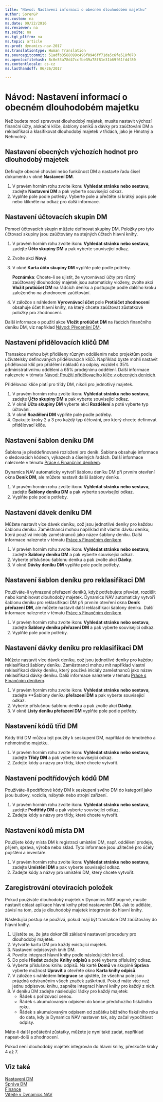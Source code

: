 ```yaml
---
title: "Návod: Nastavení informací o obecném dlouhodobém majetku"
author: SorenGP
ms.custom: na
ms.date: 09/22/2016
ms.reviewer: na
ms.suite: na
ms.tgt_pltfrm: na
ms.topic: article
ms-prod: dynamics-nav-2017
ms.translationtype: Human Translation
ms.sourcegitcommit: 51adfb3588099c496f0946ff71da5c6fe518f070
ms.openlocfilehash: 8c0e33a78d47ccfbe39a78f81e31b69f61fd4f80
ms.contentlocale: cs-cz
ms.lasthandoff: 06/26/2017

---
```


# <a name="how-to-set-up-general-fixed-assets-information"></a>Návod: Nastavení informací o obecném dlouhodobém majetku
Než budete moci spravovat dlouhodobý majetek, musíte nastavit výchozí finanční účty, alokační klíče, šablony deníků a dávky pro zaúčtování DM a reklasifikaci a klasifikovat dlouhodobý majetek v třídách, jako je Hmotný a Nehmotný.

## <a name="to-set-up-general-default-values-for-fixed-assets"></a>Nastavení obecných výchozích hodnot pro dlouhodobý majetek
Definujte obecné chování nebo funkčnost DM a nastavte řadu čísel dokumentu v okně **Nastavení DM**.

1. V pravém horním rohu zvolte ikonu **Vyhledat stránku nebo sestavu**, zadejte **Nastavení DM** a pak vyberte související odkaz.  
2. Vyplňte pole podle potřeby. Vyberte pole a přečtěte si krátký popis pole nebo klikněte na odkaz pro další informace.

## <a name="to-set-up-fixed-asset-posting-groups"></a>Nastavení účtovacích skupin DM  
Pomocí účtovacích skupin můžete definovat skupiny DM. Položky pro tyto účtovací skupiny jsou zaúčtovány na stejných účtech hlavní knihy.  
1. V pravém horním rohu zvolte ikonu **Vyhledat stránku nebo sestavu**, zadejte **Účto skupiny DM** a pak vyberte související odkaz.  
2. Zvolte akci **Nový**.
3. V okně **Karta účto skupiny DM** vyplňte pole podle potřeby.

    **Poznámka**: Chcete-li se ujistit, že vyrovnávací účty pro různý zaúčtovaný dlouhodobý majetek jsou automaticky vloženy, zvolte akci **Vložit protiúčet DM** na řádcích deníku a postupujte podle dalšího kroku založeného na zhodnocení zaúčtování.
4. V záložce s náhledem **Vyrovnávací účet** pole **Protiúčet zhodnocení** obsahuje účet hlavní knihy, na který chcete zaúčtovat zůstatkové položky pro zhodnocení.

Další informace o použití akce **Vložit protiúčet DM** na řádcích finančního deníku DM, viz například [Návod: Přecenění DM](fa-how-revalue.md).

## <a name="to-set-up-fixed-asset-allocation-keys"></a>Nastavení přidělovacích klíčů DM  
Transakce mohou být přiděleny různým oddělením nebo projektům podle uživatelsky definovaných přidělovacích klíčů. Například byste mohli nastavit přidělovací klíč pro přidělení nákladů na odpisy vozidel s 35% administrativnímu oddělení a 65% prodejnímu oddělení. Další informace naleznete v tématu [Návod: Použití přidělovacího klíče v obecných denících](ui-how-use-allocation-keys-general-journals.md).

Přidělovací klíče platí pro třídy DM, nikoli pro jednotlivý majetek.  
1. V pravém horním rohu zvolte ikonu **Vyhledat stránku nebo sestavu**, zadejte **Účto skupiny DM** a pak vyberte související odkaz.  
2. V okně **Účto skupiny DM** vyberte akci **Rozdělení** a poté vyberte typ účtování.
3. V okně **Rozdělení DM** vyplňte pole podle potřeby.
4. Opakujte kroky 2 a 3 pro každý typ účtování, pro který chcete definovat přidělovací klíče.

## <a name="to-set-up-fixed-asset-journal-templates"></a>Nastavení šablon deníku DM  
Šablona je předdefinované rozložení pro deník. Šablona obsahuje informace o sledovacích kódech, výkazech a číselných řadách. Další informace naleznete v tématu [Práce s Finančním deníkem](ui-work-general-journals.md).

Dynamics NAV automaticky vytvoří šablonu deníku DM při prvním otevření okna **Deník DM**, ale můžete nastavit další šablony deníku.  
1. V pravém horním rohu zvolte ikonu **Vyhledat stránku nebo sestavu**, zadejte **Šablony deníku DM** a pak vyberte související odkaz.  
2. Vyplňte pole podle potřeby.

## <a name="to-set-up-fixed-asset-journal-batches"></a>Nastavení dávek deníku DM
Můžete nastavit více dávek deníku, což jsou jednotlivé deníky pro každou šablonu deníku. Zaměstnanci mohou například mít vlastní dávku deníku, která používá iniciály zaměstnanců jako název šablony deníku. Další informace naleznete v tématu [Práce s Finančním deníkem](ui-work-general-journals.md).  
1. V pravém horním rohu zvolte ikonu **Vyhledat stránku nebo sestavu**, zadejte **Šablony deníku DM** a pak vyberte související odkaz.  
2. Vyberte příslušnou šablonu deníku a pak zvolte akci **Dávky**.
3. V okně **Dávky deníku DM** vyplňte pole podle potřeby.

## <a name="to-set-up-fixed-asset-reclassification-journal-templates"></a>Nastavení šablon deníku pro reklasifikaci DM  
Používáte-li vyhrazené přeřazení deníků, když potřebujete převést, rozdělit nebo kombinovat dlouhodobý majetek. Dynamics NAV automaticky vytvoří šablonu deníku pro reklasifikaci DM při prvním otevření okna **Deník přeřazení DM**, ale můžete nastavit další reklasifikaci šablony deníku. Další informace naleznete v tématu [Práce s Finančním deníkem](ui-work-general-journals.md).  
1. V pravém horním rohu zvolte ikonu **Vyhledat stránku nebo sestavu**, zadejte **Šablony deníku přeřazení DM** a pak vyberte související odkaz.  
2. Vyplňte pole podle potřeby.

## <a name="to-set-up-fixed-asset-reclassification-journal-batches"></a>Nastavení dávky deníku pro reklasifikaci DM  
Můžete nastavit více dávek deníku, což jsou jednotlivé deníky pro každou reklasifikaci šablony deníku. Zaměstnanci mohou mít například vlastní reklasifikaci dávky deníku, který používá iniciály zaměstnanců jako název reklasifikaci dávky deníku. Další informace naleznete v tématu [Práce s Finančním deníkem](ui-work-general-journals.md).
1. V pravém horním rohu zvolte ikonu **Vyhledat stránku nebo sestavu**, zadejte **Šablony deníku **přeřazení DM** a pak vyberte související odkaz.  
2. Vyberte příslušnou šablonu deníku a pak zvolte akci **Dávky**.
3. V okně **Listy deníku přeřazení DM** vyplňte pole podle potřeby.

## <a name="to-set-up-fixed-asset-class-codes"></a>Nastavení kódů tříd DM  
Kódy tříd DM můžou být použity k seskupení DM, například do hmotného a nehmotného majetku.
1. V pravém horním rohu zvolte ikonu **Vyhledat stránku nebo sestavu**, zadejte **Třidy DM** a pak vyberte související odkaz.
2. Zadejte kódy a názvy pro třídy, které chcete vytvořit.

## <a name="to-set-up-fixed-asset-subclass-codes"></a>Nastavení podtřídových kódů DM
Používáte-li podtřídové kódy DM k seskupení svého DM do kategorií jako jsou budovy, vozidla, nábytek nebo strojní zařízení.  
1. V pravém horním rohu zvolte ikonu **Vyhledat stránku nebo sestavu**, zadejte **Podtřídy DM** a pak vyberte související odkaz.
2. Zadejte kódy a názvy pro třídy, které chcete vytvořit.

## <a name="to-set-up-fixed-asset-location-codes"></a>Nastavení kódů místa DM
Použijete kódy místa DM k registraci umístění DM, např. oddělení prodeje, příjem, správa, výroba nebo sklad. Tyto informace jsou užitečné pro účely pojištění a inventáře.
1. V pravém horním rohu zvolte ikonu **Vyhledat stránku nebo sestavu**, zadejte **Umístění DM** a pak vyberte související odkaz.
2. Zadejte kódy a názvy pro umístění DM, který chcete vytvořit.

## <a name="to-register-opening-entries"></a>Zaregistrování otevíracích položek  
Pokud používáte dlouhodobý majetek v Dynamics NAV poprvé, musíte nastavit oblast aplikace hlavní knihy před nastavením DM. Jak to uděláte, závisí na tom, zda je dlouhodobý majetek integrován do hlavní knihy.  

 Následující postup se používá, pokud mají být transakce DM zaúčtovány do hlavní knihy.  

1. Ujistěte se, že jste dokončili základní nastavení procedury pro dlouhodobý majetek.  
2. Vytvořte kartu DM pro každý existující majetek.  
3. Nastavení odpisových knih DM.  
4. Povolte integraci hlavní knihy podle následujících kroků.
5. Do pole **Hledat** zadejte **Knihy odpisů** a poté vyberte příslušný odkaz.  
6. Vyberte příslušnou knihu odpisů. Na kartě **Domů** ve skupině **Správa** vyberte možnost **Upravit** a otevřete okno **Karta knihy odpisů**.
7. V záložce s náhledem **Integrace** se ujistěte, že všechna pole jsou prázdná odstraněním všech značek zaškrtnutí. Pokud máte více než jednu odpisovou knihu, zapněte integraci hlavní knihy pro každý z nich.  
8. V deníku DM zadejte následující řádky pro každý majetek:
    - Řádek s pořizovací cenou.
    - Řádek s akumulovaným odpisem do konce předchozího fiskálního roku.
    - Řádek s akumulovaným odpisem od začátku běžného fiskálního roku do data, kdy je Dynamics NAV nastaven tak, aby začal vypočítávat odpisy.

Máte-li další počáteční zůstatky, můžete je nyní také zadat, například napsat\-dolů a zhodnocení.  

Pokud není dlouhodobý majetek integrován do hlavní knihy, přeskočte kroky 4 až 7.

## <a name="see-also"></a>Viz také
[Nastavení DM](fa-setup.md)  
[Správa DM](fa-manage.md)  
[Finance](finance-setup.md)  
[Vítejte v Dynamics NAV](across-get-started.md)

